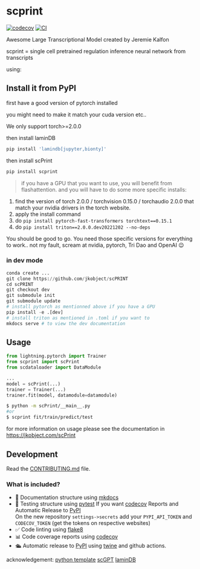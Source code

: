 
# scprint

[![codecov](https://codecov.io/gh/jkobject/scPRINT/branch/main/graph/badge.svg?token=scPRINT_token_here)](https://codecov.io/gh/jkobject/scPRINT)
[![CI](https://github.com/jkobject/scPRINT/actions/workflows/main.yml/badge.svg)](https://github.com/jkobject/scPRINT/actions/workflows/main.yml)

Awesome Large Transcriptional Model created by Jeremie Kalfon

scprint = single cell pretrained regulation inference neural network from transcripts

using: 


## Install it from PyPI

first have a good version of pytorch installed

you might need to make it match your cuda version etc..

We only support torch>=2.0.0

then install laminDB

```bash
pip install 'lamindb[jupyter,bionty]'
```

then install scPrint

```bash
pip install scprint
```
> if you have a GPU that you want to use, you will benefit from flashattention. and you will have to do some more specific installs:

1. find the version of torch 2.0.0 / torchvision 0.15.0 / torchaudio 2.0.0 that match your nvidia drivers in the torch website.
2. apply the install command
3. do `pip install pytorch-fast-transformers torchtext==0.15.1`
4. do `pip install triton==2.0.0.dev20221202 --no-deps`

You should be good to go. You need those specific versions for everything to work.. 
not my fault, scream at nvidia, pytorch, Tri Dao and OpenAI :wink:


### in dev mode

```python
conda create ...
git clone https://github.com/jkobject/scPRINT
cd scPRINT
git checkout dev
git submodule init
git submodule update
# install pytorch as mentionned above if you have a GPU
pip install -e .[dev]
# install triton as mentioned in .toml if you want to
mkdocs serve # to view the dev documentation
```

## Usage

```py
from lightning.pytorch import Trainer
from scprint import scPrint
from scdataloader import DataModule

...
model = scPrint(...)
trainer = Trainer(...)
trainer.fit(model, datamodule=datamodule)
```

```bash
$ python -m scPrint/__main__.py
#or
$ scprint fit/train/predict/test
```

for more information on usage please see the documentation in https://jkobject.com/scPrint

## Development

Read the [CONTRIBUTING.md](CONTRIBUTING.md) file.

### What is included?

- 📃 Documentation structure using [mkdocs](http://www.mkdocs.org)
- 🧪 Testing structure using [pytest](https://docs.pytest.org/en/latest/)
  If you want [codecov](https://about.codecov.io/sign-up/) Reports and Automatic Release to [PyPI](https://pypi.org)  
  On the new repository `settings->secrets` add your `PYPI_API_TOKEN` and `CODECOV_TOKEN` (get the tokens on respective websites)
- ✅ Code linting using [flake8](https://flake8.pycqa.org/en/latest/)
- 📊 Code coverage reports using [codecov](https://about.codecov.io/sign-up/)
- 🛳️ Automatic release to [PyPI](https://pypi.org) using [twine](https://twine.readthedocs.io/en/latest/) and github actions.


acknowledgement:
[python template](https://github.com/rochacbruno/python-project-template)
[scGPT]()
[laminDB]()
